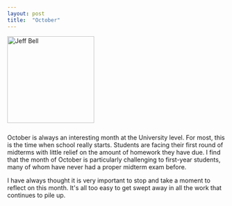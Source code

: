 ```yaml
---
layout: post
title:  "October"
---
```

<img src="{{ site.url }}/assets/jeff-web.jpg" 
     alt="Jeff Bell" 
     style="width: 200px; height: 200px; padding-bottom: 25px" />  
October is always an interesting month at the University level. For most,
this is the time when school really starts. Students are facing their first
round of midterms with little relief on the amount of homework they have due.
I find that the month of October is particularly challenging to first-year
students, many of whom have never had a proper midterm exam before.

I have always thought it is very important to stop and take a moment to reflect
on this month. It's all too easy to get swept away in all the work that
continues to pile up. 
